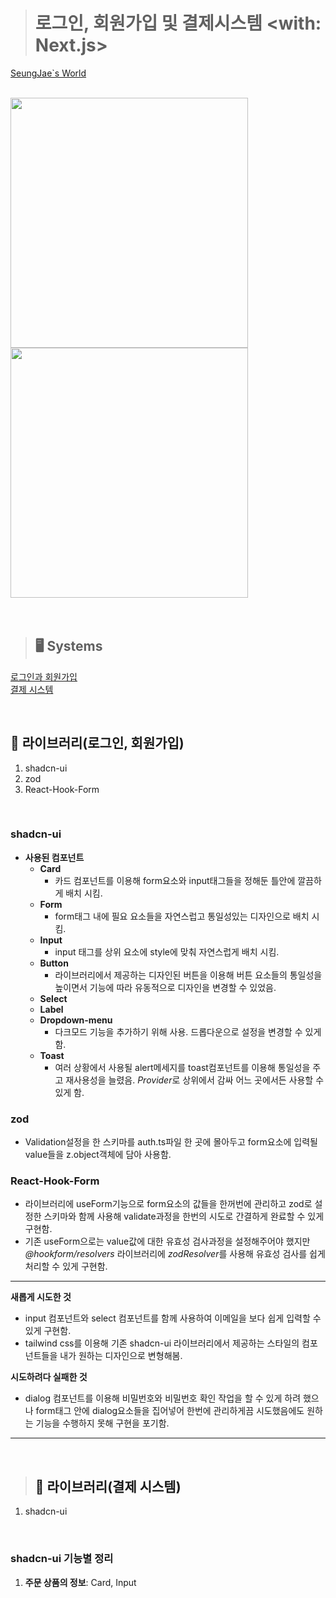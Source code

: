 > # 로그인, 회원가입 및 결제시스템 <with: Next.js>

[SeungJae`s World](https://seungjaeworld.vercel.app/)

<br />

<img src="https://github.com/seungjaelee2684/nextjs-signup-page/assets/135948012/8edf2448-518f-4dbf-975b-bbf9d142a8f9" width="380" height="400">
<img src="https://github.com/seungjaelee2684/nextjs-signup-page/assets/135948012/d73abd73-dc71-411c-881a-2b65cdeabd68" width="380" height="400">

<br />
<br />
<br />

> ## 🖥 Systems

[로그인과 회원가입](#loginSignup)
<br />
[결제 시스템](#payment)

<br />

## <a id="loginSignup">🧮 라이브러리(로그인, 회원가입)</a>

1. shadcn-ui
2. zod
3. React-Hook-Form

<br />

### shadcn-ui
* **사용된 컴포넌트**
    * **Card**
        * 카드 컴포넌트를 이용해 form요소와 input태그들을 정해둔 틀안에 깔끔하게 배치 시킴.
    * **Form**
        * form태그 내에 필요 요소들을 자연스럽고 통일성있는 디자인으로 배치 시킴.
    * **Input**
        * input 태그를 상위 요소에 style에 맞춰 자연스럽게 배치 시킴.
    * **Button**
        * 라이브러리에서 제공하는 디자인된 버튼을 이용해 버튼 요소들의 통일성을 높이면서 기능에 따라 유동적으로 디자인을 변경할 수 있었음.
    * **Select**
    * **Label**
    * **Dropdown-menu**
        * 다크모드 기능을 추가하기 위해 사용. 드롭다운으로 설정을 변경할 수 있게 함.
    * **Toast**
        * 여러 상황에서 사용될 alert메세지를 toast컴포넌트를 이용해 통일성을 주고 재사용성을 늘렸음. *Provider*로 상위에서 감싸 어느 곳에서든 사용할 수 있게 함.
### zod
* Validation설정을 한 스키마를 auth.ts파일 한 곳에 몰아두고 form요소에 입력될 value들을 z.object객체에 담아 사용함.

### React-Hook-Form
* 라이브러리에 useForm기능으로 form요소의 값들을 한꺼번에 관리하고 zod로 설정한 스키마와 함께 사용해 validate과정을 한번의 시도로 간결하게 완료할 수 있게 구현함.
* 기존 useForm으로는 value값에 대한 유효성 검사과정을 설정해주어야 했지만 *@hookform/resolvers* 라이브러리에 *zodResolver*를 사용해 유효성 검사를 쉽게 처리할 수 있게 구현함.

***

**새롭게 시도한 것**
* input 컴포넌트와 select 컴포넌트를 함께 사용하여 이메일을 보다 쉽게 입력할 수 있게 구현함.
* tailwind css를 이용해 기존 shadcn-ui 라이브러리에서 제공하는 스타일의 컴포넌트들을 내가 원하는 디자인으로 변형해봄.

**시도하려다 실패한 것**
* dialog 컴포넌트를 이용해 비밀번호와 비밀번호 확인 작업을 할 수 있게 하려 했으나 form태그 안에 dialog요소들을 집어넣어 한번에 관리하게끔 시도했음에도 원하는 기능을 수행하지 못해 구현을 포기함.

***

<br />

> ## <a id="payment">🧮 라이브러리(결제 시스템)</a>

1. shadcn-ui

<br />

### shadcn-ui 기능별 정리

1. **주문 상품의 정보**: Card, Input